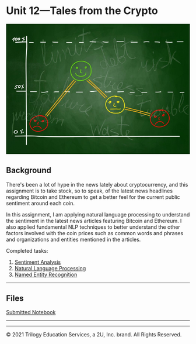 # Unit 12—Tales from the Crypto

![Stock Sentiment](Images/sentimental.jpeg)

## Background

There's been a lot of hype in the news lately about cryptocurrency, and this assignment is to take stock, so to speak, of the latest news headlines regarding Bitcoin and Ethereum to get a better feel for the current public sentiment around each coin.

In this assignment, I am applying natural language processing to understand the sentiment in the latest news articles featuring Bitcoin and Ethereum. I also applied fundamental NLP techniques to better understand the other factors involved with the coin prices such as common words and phrases and organizations and entities mentioned in the articles.

Completed tasks:

1. [Sentiment Analysis](#1---Sentiment-Analysis)
2. [Natural Language Processing](#2---Natural-Language-Processing)
3. [Named Entity Recognition](#3---Named-Entity-Recognition)

---

## Files

[Submitted Notebook](Starter_Code/crypto_sentiment.ipynb)

---

---

© 2021 Trilogy Education Services, a 2U, Inc. brand. All Rights Reserved.
